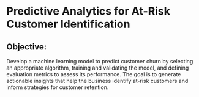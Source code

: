 # Predictive Analytics for At-Risk Customer Identification

## Objective:
Develop a machine learning model to predict customer churn by selecting an appropriate algorithm, training and validating the model, and defining evaluation metrics to assess its performance. The goal is to generate actionable insights that help the business identify at-risk customers and inform strategies for customer retention.
